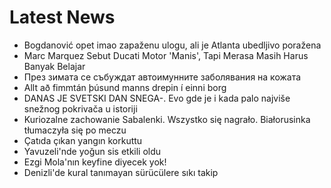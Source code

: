 # Latest News
-  Bogdanović opet imao zapaženu ulogu, ali je Atlanta ubedljivo poražena
-  Marc Marquez Sebut Ducati Motor 'Manis', Tapi Merasa Masih Harus Banyak Belajar
-  През зимата се събуждат автоимунните заболявания на кожата
-  Allt að fimm­tán þúsund manns drepin í einni borg
-  DANAS JE SVETSKI DAN SNEGA-. Evo gde je i kada palo najviše snežnog pokrivača u istoriji
-  Kuriozalne zachowanie Sabalenki. Wszystko się nagrało. Białorusinka tłumaczyła się po meczu
-  Çatıda çıkan yangın korkuttu
-  Yavuzeli'nde yoğun sis etkili oldu
-  Ezgi Mola'nın keyfine diyecek yok!
-  Denizli'de kural tanımayan sürücülere sıkı takip
